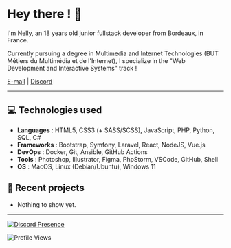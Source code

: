 # Hey there ! 👋

I'm Nelly, an 18 years old junior fullstack developer from Bordeaux, in France.

Currently pursuing a degree in Multimedia and Internet Technologies (BUT Métiers du Multimédia et de l'Internet), I specialize in the "Web Development and Interactive Systems" track !

[E-mail](mailto:arts.nahel@gmail.com) | [Discord](https://discord.com/users/998326341487304845)

---

## 💻 Technologies used
- **Languages** : HTML5, CSS3 (+ SASS/SCSS), JavaScript, PHP, Python, SQL, C#
- **Frameworks** : Bootstrap, Symfony, Laravel, React, NodeJS, Vue.js
- **DevOps** : Docker, Git, Ansible, GitHub Actions
- **Tools** : Photoshop, Illustrator, Figma, PhpStorm, VSCode, GitHub, Shell
- **OS** : MacOS, Linux (Debian/Ubuntu), Windows 11


## 💼 Recent projects
- Nothing to show yet.

---

[![Discord Presence](https://lanyard.cnrad.dev/api/998326341487304845)](https://discord.com/users/998326341487304845)

![Profile Views](https://komarev.com/ghpvc/?username=nahelv&base=68)
